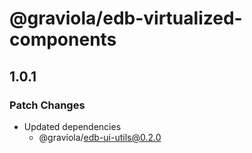 # @graviola/edb-virtualized-components

## 1.0.1

### Patch Changes

- Updated dependencies
  - @graviola/edb-ui-utils@0.2.0
